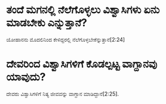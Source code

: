 # ತಂದೆ ಮಗನಲ್ಲಿ ನೆಲೆಗೊಳ್ಳಲು ವಿಶ್ವಾಸಿಗಳು ಏನು ಮಾಡಬೇಕು ಎನ್ನುತ್ತಾನೆ?
ಯೋಹಾನನು ಮೊದಲಿನಿಂದ ಕೇಳಿದ್ದರಲ್ಲಿ ನೆಲೆಗೊಳ್ಳಬೇಕೆನ್ನುತ್ತಾನೆ[2:24]

# ದೇವರಿಂದ ವಿಶ್ವಾಸಿಗಳಿಗೆ ಕೊಡಲ್ಪಟ್ಟ ವಾಗ್ದಾನವು ಯಾವುದು?
ದೇವರು ವಿಶ್ವಾಸಿಗಳಿಗೆ ನಿತ್ಯ ಜೀವವನ್ನು ವಾಗ್ದಾನ ಮಾಡಿದ್ದಾನೆ[2:25].

